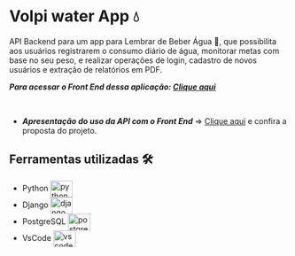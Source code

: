 # Volpi water App 💧 

 API Backend para um app  para Lembrar de Beber Água 📱, que possibilita aos usuários registrarem o consumo diário de água, monitorar metas com base no seu peso, e realizar operações de login, cadastro de novos usuários e extração de relatórios em PDF.

***Para acessar o Front End dessa aplicação: [Clique aqui](https://github.com/PdrNTC/volpi_app_agua_react)***

<br />

* ***Apresentação do uso da API com o Front End*** => [Clique aqui](#) e confira a proposta do projeto.

## Ferramentas utilizadas 🛠 
- Python <img align="center" alt="python" height="30" width="40" src="https://cdn.jsdelivr.net/gh/devicons/devicon/icons/python/python-original.svg">
- Django <img align="center" alt="django" height="30" width="40" src="https://cdn.jsdelivr.net/gh/devicons/devicon/icons/django/django-plain-wordmark.svg">
- PostgreSQL <img align="center" alt="postgresql" height="30" width="40" src="https://cdn.jsdelivr.net/gh/devicons/devicon/icons/postgresql/postgresql-original.svg">
- VsCode <img align="center" alt="vscode" height="30" width="40" src="https://cdn.jsdelivr.net/gh/devicons/devicon/icons/vscode/vscode-original.svg"> 
